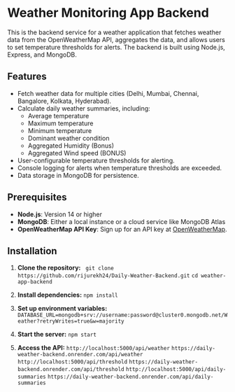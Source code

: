 # Weather Monitoring App Backend

This is the backend service for a weather application that fetches weather data from the OpenWeatherMap API, aggregates the data, and allows users to set temperature thresholds for alerts. The backend is built using Node.js, Express, and MongoDB.

## Features

- Fetch weather data for multiple cities (Delhi, Mumbai, Chennai, Bangalore, Kolkata, Hyderabad).
- Calculate daily weather summaries, including:
  - Average temperature
  - Maximum temperature
  - Minimum temperature
  - Dominant weather condition
  - Aggregated Humidity (Bonus)
  - Aggregated Wind speed (BONUS)
- User-configurable temperature thresholds for alerting.
- Console logging for alerts when temperature thresholds are exceeded.
- Data storage in MongoDB for persistence.

## Prerequisites

- **Node.js**: Version 14 or higher
- **MongoDB**: Either a local instance or a cloud service like MongoDB Atlas
- **OpenWeatherMap API Key**: Sign up for an API key at [OpenWeatherMap](https://openweathermap.org/api).

## Installation

1. **Clone the repository:**
  ``` git clone https://github.com/rijurekh24/Daily-Weather-Backend.git```
   ```cd weather-app-backend```
2.  **Install dependencies:**
     ```npm install```
3. **Set up environment variables:**
     ```DATABASE_URL=mongodb+srv://username:password@cluster0.mongodb.net/Weather?retryWrites=true&w=majority```

4. **Start the server:**
   ```npm start```

5. **Access the API:**
 ```http://localhost:5000/api/weather``` ```https://daily-weather-backend.onrender.com/api/weather```
 ```http://localhost:5000/api/threshold``` ```https://daily-weather-backend.onrender.com/api/threshold```
 ```http://localhost:5000/api/daily-summaries```  ```https://daily-weather-backend.onrender.com/api/daily-summaries```

